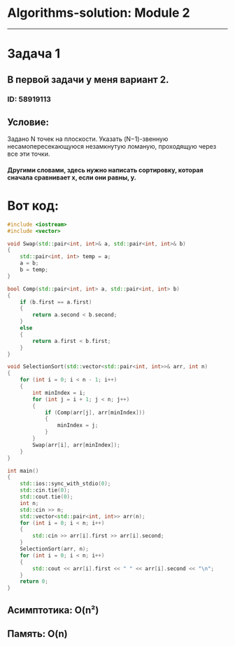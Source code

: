 # Algorithms-solution: Module 2
___
# Задача 1
## В первой задачи у меня вариант 2.
### ID: 58919113
## Условие:
Задано 
N точек на плоскости. Указать (N−1)-звенную несамопересекающуюся незамкнутую ломаную, проходящую через все эти точки.
#### Другими словами, здесь нужно написать сортировку, которая сначала сравнивает х, если они равны, y.
# Вот код:
```C++
#include <iostream>
#include <vector>

void Swap(std::pair<int, int>& a, std::pair<int, int>& b)
{
	std::pair<int, int> temp = a;
	a = b;
	b = temp;
}

bool Comp(std::pair<int, int> a, std::pair<int, int> b)
{
	if (b.first == a.first)
	{
		return a.second < b.second;
	}
	else
	{
		return a.first < b.first;
	}
}

void SelectionSort(std::vector<std::pair<int, int>>& arr, int n)
{
	for (int i = 0; i < n - 1; i++)
	{
		int minIndex = i;
		for (int j = i + 1; j < n; j++)
		{
			if (Comp(arr[j], arr[minIndex]))
			{
				minIndex = j;
			}
		}
		Swap(arr[i], arr[minIndex]);
	}
}

int main()
{
	std::ios::sync_with_stdio(0);
	std::cin.tie(0);
	std::cout.tie(0);
	int n;
	std::cin >> n;
	std::vector<std::pair<int, int>> arr(n);
	for (int i = 0; i < n; i++)
	{
		std::cin >> arr[i].first >> arr[i].second;
	}
	SelectionSort(arr, n);
	for (int i = 0; i < n; i++)
	{
		std::cout << arr[i].first << " " << arr[i].second << "\n";
	}
	return 0;
}
```
## Асимптотика: O(n²) 
## Память: O(n)
